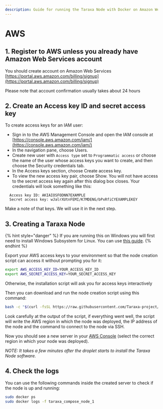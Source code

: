 ```yaml
---
description: Guide for running the Taraxa Node with Docker on Amazon Web Services (AWS)
---
```


# AWS

## 1. Register to AWS unless you already have Amazon Web Services account

You should create account on Amazon Web Services [https://portal.aws.amazon.com/billing/signup](https://portal.aws.amazon.com/billing/signup)

Please note that account confirmation usually takes about 24 hours

## 2. Create an Access key ID and secret access key

To create access keys for an IAM user:

* Sign in to the AWS Management Console and open the IAM console at [https://console.aws.amazon.com/iam/](https://console.aws.amazon.com/iam/)
* In the navigation pane, choose Users.
* Create new user with `Access type` set to `Programmatic access` or choose the name of the user whose access keys you want to create, and then choose the Security credentials tab.
* In the Access keys section, choose Create access key.
* To view the new access key pair, choose Show. You will not have access to the secret access key again after this dialog box closes. Your credentials will look something like this:

```
  Access key ID: AKIAIOSFODNN7EXAMPLE
  Secret access key: wJalrXUtnFEMI/K7MDENG/bPxRfiCYEXAMPLEKEY
```

Make a note of that keys. We will use it in the next step.

## 3. Creating a Taraxa Node

{% hint style="danger" %}
If you are running this on Windows you will first need to install Windows Subsystem for Linux. You can use [this guide](https://docs.microsoft.com/en-us/windows/wsl/install-win10).
{% endhint %}

Export your AWS access keys to your environment so that the node creation script can access it without prompting you for it:

```bash
export AWS_ACCESS_KEY_ID=YOUR_ACCESS_KEY_ID
export AWS_SECRET_ACCESS_KEY=YOUR_SECRET_ACCESS_KEY
```

Otherwise, the installation script will ask you for access keys interactively

Then you can download and run the node creation script using this command:

```bash
bash -c "$(curl -fsSL https://raw.githubusercontent.com/Taraxa-project/taraxa-ops/master/scripts/one-click-AWS.sh)"
```

Look carefully at the output of the script, if everything went well, the script will write the AWS region in which the node was deployed, the IP address of the node and the command to connect to the node via SSH.

Now you should see a new server in your [AWS Console](https://console.aws.amazon.com/ec2/v2/home?#Instances) (select the correct region in which your node was deployed).

_NOTE: It takes a few minutes after the droplet starts to install the Taraxa Node software._

## 4. Check the logs

You can use the following commands inside the created server to check if the node is up and running:

```bash
sudo docker ps
sudo docker logs -f taraxa_compose_node_1
```
